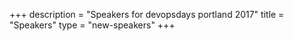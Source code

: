 +++
description = "Speakers for devopsdays portland 2017"
title = "Speakers"
type = "new-speakers"
+++